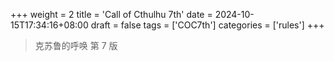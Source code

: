 +++
weight = 2
title = 'Call of Cthulhu 7th'
date = 2024-10-15T17:34:16+08:00
draft = false
tags = ['COC7th']
categories = ['rules']
+++

> 克苏鲁的呼唤 第 7 版

